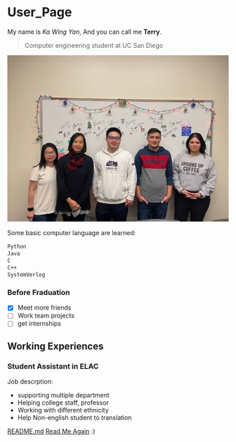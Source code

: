 # User_Page
My name is *Ka Wing Yan*, And you can call me **Terry**.
>Computer engineering student at UC San Diego


![Working experience photo](Carrer.jpg)


Some basic computer language are learned:
```
Python
Java
C
C++
SystemVerlog

```
### Before Fraduation

- [x] Meet more friends
- [ ] Work team projects
- [ ] get internships

## Working Experiences
### **Student Assistant in ELAC**
Job descrption:
- supporting multiple department
- Helping college staff, professor
- Working with different ethnicity
- Help Non-english student to translation 

[README.md](README.md)
[Read Me Again](https://github.com/TerryYan26/CSE-110/tree/main/index.md#User_Page) :)
